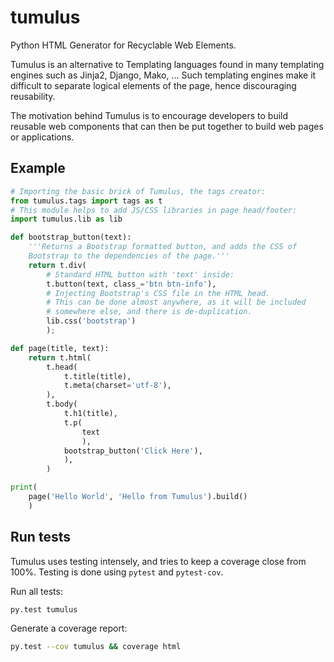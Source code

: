 tumulus
=======

Python HTML Generator for Recyclable Web Elements.

Tumulus is an alternative to Templating languages found in many templating engines such as Jinja2, Django, Mako, ...
Such templating engines make it difficult to separate logical elements of the page, hence discouraging reusability.

The motivation behind Tumulus is to encourage developers to build reusable web components that can then be
put together to build web pages or applications.

Example
---

```python
# Importing the basic brick of Tumulus, the tags creator:
from tumulus.tags import tags as t
# This module helps to add JS/CSS libraries in page head/footer:
import tumulus.lib as lib

def bootstrap_button(text):
    '''Returns a Bootstrap formatted button, and adds the CSS of
    Bootstrap to the dependencies of the page.'''
    return t.div(
        # Standard HTML button with 'text' inside:
        t.button(text, class_='btn btn-info'),
        # Injecting Bootstrap's CSS file in the HTML head.
        # This can be done almost anywhere, as it will be included
        # somewhere else, and there is de-duplication.
        lib.css('bootstrap')
        );

def page(title, text):
    return t.html(
        t.head(
            t.title(title),
            t.meta(charset='utf-8'),
        ),
        t.body(
            t.h1(title),
            t.p(
                text
                ),
            bootstrap_button('Click Here'),
            ),
        )

print(
    page('Hello World', 'Hello from Tumulus').build()
    )
```

Run tests
---

Tumulus uses testing intensely, and tries to keep a coverage close from 100%. Testing
is done using `pytest` and `pytest-cov`.

Run all tests:
```bash
py.test tumulus
```

Generate a coverage report:
```bash
py.test --cov tumulus && coverage html
```
